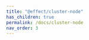 ```yaml
---
title: "@effect/cluster-node"
has_children: true
permalink: /docs/cluster-node
nav_order: 3
---
```

